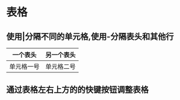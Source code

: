 # 表格

## 使用|分隔不同的单元格,使用-分隔表头和其他行

|  一个表头  | 另一个表头 |
| :--------: | :--------: |
| 单元格一号 | 单元格二号 |

## 通过表格左右上方的的快键按钮调整表格

